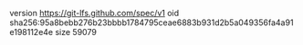 version https://git-lfs.github.com/spec/v1
oid sha256:95a8bebb276b23bbbb1784795ceae6883b931d2b5a049356fa4a91e198112e4e
size 59079
